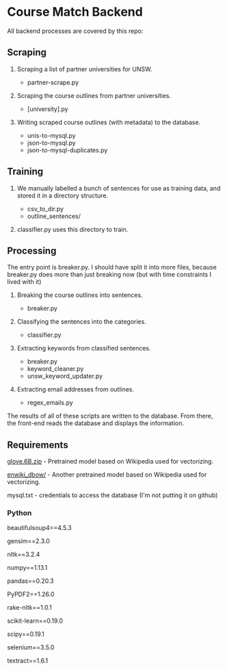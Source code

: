 # Course Match Backend

All backend processes are covered by this repo:


## Scraping
1. Scraping a list of partner universities for UNSW.
	- partner-scrape.py

2. Scraping the course outlines from partner universities.
	- [university].py

3. Writing scraped course outlines (with metadata) to the database.
	- unis-to-mysql.py
	- json-to-mysql.py
	- json-to-mysql-duplicates.py


## Training
1. We manually labelled a bunch of sentences for use as training data, and
stored it in a directory structure.
	- csv_to_dir.py
	- outline_sentences/

2. classifier.py uses this directory to train.


## Processing
The entry point is breaker.py. I should have split it into more files, because
breaker.py does more than just breaking now (but with time constraints I lived with it)

1. Breaking the course outlines into sentences.
	- breaker.py

2. Classifying the sentences into the categories.
	- classifier.py

3. Extracting keywords from classified sentences.
	- breaker.py
	- keyword_cleaner.py
	- unsw_keyword_updater.py

4. Extracting email addresses from outlines.
	- regex_emails.py

The results of all of these scripts are written to the database. From there, the front-end
reads the database and displays the information.


## Requirements
[glove.6B.zip](https://nlp.stanford.edu/projects/glove/) - Pretrained model based on Wikipedia used for vectorizing.

[enwiki_dbow/](https://github.com/jhlau/doc2vec) - Another pretrained model based on Wikipedia used for vectorizing.

mysql.txt - credentials to access the database (I'm not putting it on github)

### Python
beautifulsoup4==4.5.3

gensim==2.3.0

nltk==3.2.4

numpy==1.13.1

pandas==0.20.3

PyPDF2==1.26.0

rake-nltk==1.0.1

scikit-learn==0.19.0

scipy==0.19.1

selenium==3.5.0

textract==1.6.1




